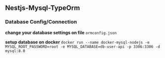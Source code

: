 ## Nestjs-Mysql-TypeOrm

### Database Config/Connection
**change your database settings on file** `ormconfig.json`

**setup database on docker** `docker run --name docker-mysql-nodejs -e MYSQL_ROOT_PASSWORD=root -e MYSQL_DATABASE=db-user-api -p 3306:3306 -d mysql:8.0`